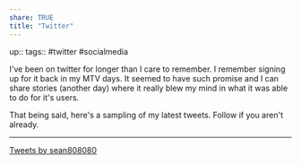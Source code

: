 ```yaml
---
share: TRUE
title: "Twitter"
---
```

up::
tags:: #twitter #socialmedia


I've been on twitter for longer than I care to remember. I remember signing up for it back in my MTV days.  It seemed to have such promise and I can share stories (another day) where it really blew my mind in what it was able to do for it's users.

That being said, here's a sampling of my latest tweets.  Follow if you aren't already. 


---
<a class="twitter-timeline" href="https://twitter.com/sean808080?ref_src=twsrc%5Etfw">Tweets by sean808080</a> <script async src="https://platform.twitter.com/widgets.js" charset="utf-8"></script>